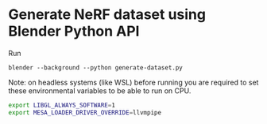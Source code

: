 # Generate NeRF dataset using Blender Python API

Run
```
blender --background --python generate-dataset.py
```

Note: on headless systems (like WSL) before running you are required to set these environmental variables to be able to run on CPU.
```bash
export LIBGL_ALWAYS_SOFTWARE=1
export MESA_LOADER_DRIVER_OVERRIDE=llvmpipe
```
